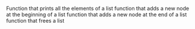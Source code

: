 Function that prints all the elements of a list
function that adds a new node at the beginning of a list
function that adds a new node at the end of a list
function that frees a list

